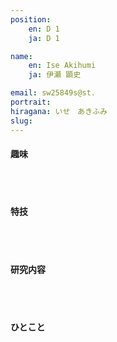 ```yaml
---
position:
    en: D 1
    ja: D 1

name:
    en: Ise Akihumi
    ja: 伊瀬 顕史

email: sw25849s@st.
portrait:
hiragana: いせ　あきふみ
slug: 
---
```


#### 趣味
<br><br>

#### 特技
<br><br>

#### 研究内容
<br><br>

#### ひとこと
<br><br>
